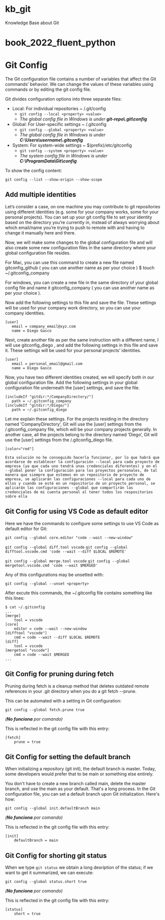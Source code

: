 # kb_git
Knowledge Base about Git 
# book_2022_fluent_python

# Git Config

The Git configuration file contains a number of variables that affect the Git commands’ behavior. We can change the values of these variables using commands or by editing the git config file.

Git divides configuration options into three separate files:

- Local: For individual repositories ~ /.git/config
    - `git config --local <property> <value>`
    - *The global config file in Windows is under **git-repo\\.git\config***
- Global: For User-specific settings ~ /.gitconfig
    - `git config --global <property> <value>`
    - *The global config file in Windows is under **C:\Users\\username\\.gitconfig***
- System: For system-wide settings ~ $(prefix)/etc/gitconfig
    - `git config --system <property> <value>`
    - *The system config file in Windows is under **C:\ProgramData\Git\config***


To show the config content:

`git config --list --show-origin --show-scope`

## Add multiple identities

Let’s consider a case, on one machine you may contribute to git repositories using different identities (e.g. some for your company works, some for your personal projects). You can set up your git config file to set your identity based on the directory you’re currently in, instead of always worrying about which email/name you’re trying to push to remote with and having to change it manually here and there.

Now, we will make some changes to the global configuration file and will also create some new configuration files in the same directory where your global configuration file resides.

For Mac, you can use this command to create a new file named gitconfig_github ( you can use another name as per your choice ) $ touch ~/.gitconfig_company

For windows, you can create a new file in the same directory of your global config file and name it gitconfig_company ( you can use another name as per your choice ).

Now add the following settings to this file and save the file. These settings will be used for your company work directory, so you can use your company identities.

```
[user]
   email = company_email@xyz.com
   name = Diego Gasco
```

Next, create another file as per the same instruction with a different name, I will use gitconfig_diego , and add the following settings in this file and save it. These settings will be used for your personal projects’ identities.

```
[user]
   email = personal_email@gmail.com
   name = Diego Gasco
```

Now, you have two different identities created, we will specify both in our global configuration file. Add the following settings in your global configuration file underneath the [user] settings, and save the file.

```
[includeIf "gitdir:*/CompanyDirectory/"]        
   path = ~/.gitconfig_company 
[includeIf "gitdir:*/Diego/"] 
   path = ~/.gitconfig_diego
```

Let me explain these settings. For the projects residing in the directory named ‘CompanyDirectory’, Git will use the [user] settings from the /.gitconfig_company file, which will be your company projects generally. In another case, all the projects belong to the directory named ‘Diego’, Git will use the [user] settings from the /.gitconfig_diego file.


```
[color="red"]

Esta solución no he conseguido hacerla funcionar, por lo que habrá que acordarse de establecer la configuración --local para cada proyecto de empresa (ya que cada uno tendrá unas credenciales diferentes) y en el --global poner la configuración para los proyectos personales, de tal manera que siempre que estemos en un repositorio de proyecto de empresa, se aplicarán las configuraciones --local para cada uno de ellos y cuando se esté en un repositorio de un proyecto personal, se aplicarán las configuraciones --global que compartirán las credenciales de mi cuenta personal al tener todos los respositorios sobre ella
```


## Git Config for using VS Code as default editor

Here we have the commands to configure some settings to use VS Code as default editor for Git:

`git config --global core.editor "code --wait --new-window"`

`git config --global diff.tool vscode`
`git config --global difftool.vscode.cmd 'code --wait --diff $LOCAL $REMOTE'`

`git config --global merge.tool vscode`
`git config --global mergetool.vscode.cmd 'code --wait $MERGED'`


Any of this configurations may be unsetted with: 

`git config --global --unset <property>`

After excute this commands, the ~/.gitconfig file contains something like this lines: 


```
$ cat ~/.gitconfig
...
[merge]
	tool = vscode
[core]
	editor = code --wait --new-window
[difftool "vscode"]
	cmd = code --wait --diff $LOCAL $REMOTE
[diff]
	tool = vscode
[mergetool "vscode"]
	cmd = code --wait $MERGED
...
```

## Git Config for pruning during fetch

 Pruning during fetch is a cleanup method that deletes outdated remote references in your .git directory when you do a git fetch --prune.
 
 This can be automated with a setting in Git configuration:

`git config --global fetch.prune true`

*(**No funciona** por comando)*

This is reflected in the git config file with this entry:

```
[fetch]
    prune = true
```

## Git Config for setting the default branch

When initializing a repository (git init), the default branch is master. Today, some developers would prefer that to be main or something else entirely.

You don't have to create a new branch called main, delete the master branch, and use the main as your default. That's a long process. In the Git configuration file, you can set a default branch upon Git initialization. Here's how:


`git config --global init.defaultBranch main`

*(**No funciona** por comando)*

This is reflected in the git config file with this entry:

```
[init]
    defaultBranch = main
```

## Git Config for shorting git status

When we type `git status` we obtain a long desription of the status; if we want to get it summarized, we can execute:

`git config --global status.short true`

*(**No funciona** por comando)*

This is reflected in the git config file with this entry:

```
[status]
    short = true
```